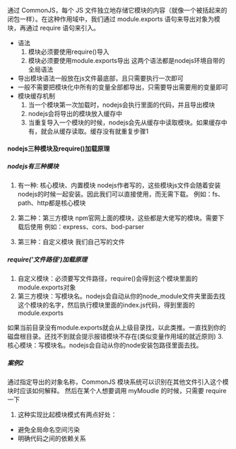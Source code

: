 ####
通过 CommonJS，每个 JS 文件独立地存储它模块的内容（就像一个被括起来的闭包一样）。在这种作用域中，我们通过 module.exports 语句来导出对象为模块，再通过 require 语句来引入。
- 语法
  1. 模块必须要使用require()导入
  2. 模块必须要使用module.exports导出
    这两个语法都是nodejs环境自带的全局语法
- 
  导出模块语法一般放在js文件最底部，且只需要执行一次即可
- 
  一般不需要把模块化中所有的变量全部都导出，只需要导出需要用的变量即可
- 模块缓存机制
  1. 当一个模块第一次加载时，nodejs会执行里面的代码，并且导出模块
  2. nodejs会将导出的模块放入缓存中
  3. 当重复导入一个模块的时候，nodejs会先从缓存中读取模块。如果缓存中有，就会从缓存读取。缓存没有就重复步骤1

#### nodejs三种模块及require()加载原理
##### nodejs有三种模块
1. 有一种: 核心模块、内置模块
nodejs作者写的，这些模块js文件会随着安装nodejs的时候一起安装。因此我们可以直接使用，而无需下载。
例如：fs、path、http都是核心模块

2. 第二种：第三方模块
npm官网上面的模块，这些都是大佬写的模块。需要下载后使用
例如：express、cors、bod-parser

3. 第三种：自定义模块
我们自己写的文件

##### require('文件路径')加载原理
1. 自定义模块：必须要写文件路径，require()会得到这个模块里面的module.exports对象
2. 第三方模块：写模块名。nodejs会自动从你的node_module文件夹里面去找这个模块的名字，然后执行模块里面的index.js代码，得到里面的module.exports

如果当前目录没有module.exports就会从上级目录找，以此类推。一直找到你的磁盘根目录。还找不到就会提示报错模块不存在(类似变量作用域的就近原则)
3. 核心模块：写模块名。nodejs会自动从你的node安装包路径里面去找。

##### 案例2
通过指定导出的对象名称，CommonJS 模块系统可以识别在其他文件引入这个模块时应该如何解释。
然后在某个人想要调用 myMoudle 的时候，只需要 require 一下
1.  这种实现比起模块模式有两点好处：
  - 避免全局命名空间污染
  - 明确代码之间的依赖关系


